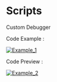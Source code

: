 # Scripts
Custom Debugger

Code Example :

<a href="https://imgbb.com/"><img src="https://image.ibb.co/gZD84b/Example_1.png" alt="Example_1" border="0"></a>

Code Preview :

<a href="https://imgbb.com/"><img src="https://image.ibb.co/dCgpAG/Example_2.png" alt="Example_2" border="0"></a>


